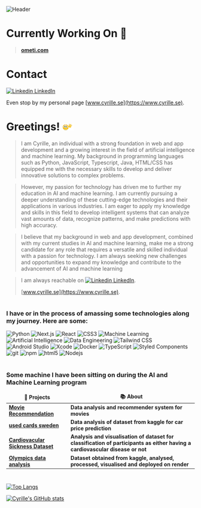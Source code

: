 ![Header](https://user-images.githubusercontent.com/56865654/217626459-79fc43c0-040a-4191-a922-f2adb937b5a6.JPG)

# Currently Working On  🚧

> **[ometi.com](https://www.ometi.com)**

# Contact
[![Linkedin](https://i.stack.imgur.com/gVE0j.png) LinkedIn](https://www.linkedin.com/in/cyrille-ngide-kolle/)

Even stop by my personal page [www.cyrille.se](https://www.cyrille.se).

# Greetings! <img src="https://github.com/CyrilleKolle/CyrilleKolle/blob/main/tenor.gif" width="30px">

>I am Cyrille, an individual with a strong foundation in web and app development and a growing interest in the field of artificial intelligence and machine learning. My background in programming languages such as Python, JavaScript, Typescript, Java, HTML/CSS has equipped me with the necessary skills to develop and deliver innovative solutions to complex problems.

> However, my passion for technology has driven me to further my education in AI and machine learning. I am currently pursuing a deeper understanding of these cutting-edge technologies and their applications in various industries. I am eager to apply my knowledge and skills in this field to develop intelligent systems that can analyze vast amounts of data, recognize patterns, and make predictions with high accuracy.

> I believe that my background in web and app development, combined with my current studies in AI and machine learning, make me a strong candidate for any role that requires a versatile and skilled individual with a passion for technology. I am always seeking new challenges and opportunities to expand my knowledge and contribute to the advancement of AI and machine learning

>I am always reachable on [![Linkedin](https://i.stack.imgur.com/gVE0j.png) LinkedIn](https://www.linkedin.com/in/cyrille-ngide-kolle/).
>
>[www.cyrille.se](https://www.cyrille.se).
#
<h3>I have or in the process of amassing some technologies along my journey. Here are some:</h3>
<p>
  <img alt="Python" src="https://img.shields.io/badge/-Python-3776AB?style=flat-square&logo=python&logoColor=white" />
  <img alt="Next.js" src="https://img.shields.io/badge/-Next.js-000000?style=flat-square&logo=next.js&logoColor=white" />
  <img alt="React" src="https://img.shields.io/badge/-React-45b8d8?style=flat-square&logo=react&logoColor=white" />
  <img alt="CSS3" src="https://img.shields.io/badge/-CSS3-1572B6?style=flat-square&logo=css3&logoColor=white" />
  <img alt="Machine Learning" src="https://img.shields.io/badge/-Machine_Learning-FFA500?style=flat-square&logo=machine-learning&logoColor=white" />
  <img alt="Artificial Intelligence" src="https://img.shields.io/badge/-Artificial_Intelligence-FF8C00?style=flat-square&logo=ai&logoColor=white" />
  <img alt="Data Engineering" src="https://img.shields.io/badge/-Data_Engineering-FF5733?style=flat-square&logo=data-engineering&logoColor=white" />
  <img alt="Tailwind CSS" src="https://img.shields.io/badge/-Tailwind_CSS-38B2AC?style=flat-square&logo=tailwind-css&logoColor=white" />
  <img alt="Android Studio" src="https://img.shields.io/badge/-Android_Studio-3DDC84?style=flat-square&logo=android-studio&logoColor=white" />
  <img alt="Xcode" src="https://img.shields.io/badge/-Xcode-1575F9?style=flat-square&logo=xcode&logoColor=white" />
  <img alt="Docker" src="https://img.shields.io/badge/-Docker-46a2f1?style=flat-square&logo=docker&logoColor=white" />
  <img alt="TypeScript" src="https://img.shields.io/badge/-TypeScript-007ACC?style=flat-square&logo=typescript&logoColor=white" />
  <img alt="Styled Components" src="https://img.shields.io/badge/-Styled_Components-db7092?style=flat-square&logo=styled-components&logoColor=white" />
  <img alt="git" src="https://img.shields.io/badge/-Git-F05032?style=flat-square&logo=git&logoColor=white" />
  <img alt="npm" src="https://img.shields.io/badge/-NPM-CB3837?style=flat-square&logo=npm&logoColor=white" />
  <img alt="html5" src="https://img.shields.io/badge/-HTML5-E34F26?style=flat-square&logo=html5&logoColor=white" />
  <img alt="Nodejs" src="https://img.shields.io/badge/-Nodejs-43853d?style=flat-square&logo=Node.js&logoColor=white" />
</p>

#
<h3>Some machine I have been sitting on during the AI and Machine Learning program</h3>

<table>
  <thead align="center">
    <tr border: none;>
      <td><b>🎁 Projects</b></td>
      <td><b>📚 About</b></td>
    </tr>
  </thead>
  <tbody>
    <tr>
      <td><a href="https://github.com/CyrilleKolle/movie_recommendation"><b>Movie Recommendation</b></a></td>
      <td><b>Data analysis and recommender system for movies</b></td>
    </tr>
	  <tr>
      <td><a href="https://github.com/CyrilleKolle/used-cars_sweden"><b>used cards sweden</b></a></td>
      <td><b>Data analysis of dataset from kaggle for car price prediction</b></td>
    <tr>
      <td><a href="https://github.com/CyrilleKolle/cardiovascular_labb"><b>Cardiovacular Sickness Dataset</b></a></td>
      <td><b>Analysis and visualisation of dataset for classification of participants as either having a cardiovascular disease or not</b></td>
    </tr>
        <tr>
      <td><a href="https://github.com/CyrilleKolle/project_data_behandling/tree/ai_sweden"><b>Olympics data analysis</b></a></td>
      <td><b>Dataset obtained from kaggle, analysed, processed, visualised and deployed on render</b></td>
    </tr>
  </tbody>
</table>

#
[![Top Langs](https://github-readme-stats.vercel.app/api/top-langs/?username=CyrilleKolle)](https://github.com/CyrilleKolle/github-readme-stats)

[![Cyrille's GitHub stats](https://github-readme-stats.vercel.app/api?username=CyrilleKolle&count_private=true&show_icons=true&theme=tokyonight)](https://github.com/CyrilleKolle/github-readme-stats)



